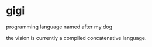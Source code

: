 # gigi
programming language named after my dog

the vision is currently a compiled concatenative language.
